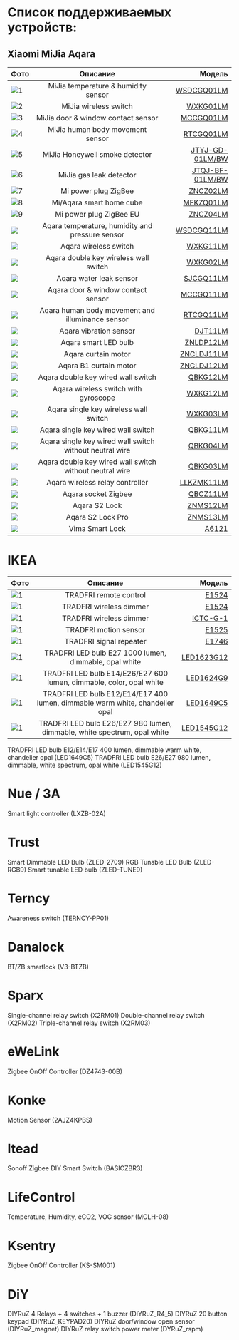 # Список поддерживаемых устройств:
## Xiaomi MiJia Aqara


| Фото  | Описание  | Модель |
|:------------- |:---------------:| -------------:|
| ![1](/img/WSDCGQ01LM.jpg)      | MiJia temperature & humidity sensor|[WSDCGQ01LM](/WSDCGQ01LM.md) |
| ![2](/devices/img/WXKG01LM.jpg)       | MiJia wireless switch |[WXKG01LM](/WXKG01LM.md)
| ![3](/devices/img/MCCGQ01LM.jpg)       | MiJia door & window contact sensor |[MCCGQ01LM](/MCCGQ01LM.md)
| ![4](/devices/img/RTCGQ01LM.jpg)       | MiJia human body movement sensor |[RTCGQ01LM](/RTCGQ01LM.md)
| ![5](/devices/img/JTYJ-GD-01LM_BW.jpg)        | MiJia Honeywell smoke detector |[JTYJ-GD-01LM/BW](/JTYJ-GD-01LM_BW.md)
| ![6](/devices/img/JTQJ-BF-01LM_BW.jpg)      | MiJia gas leak detector |[JTQJ-BF-01LM/BW](/JTQJ-BF-01LM_BW.md)
| ![7](/devices/img/ZNCZ02LM.jpg)      | Mi power plug ZigBee |[ZNCZ02LM](/ZNCZ02LM.md)
| ![8](/devices/img/MFKZQ01LM.jpg)      | Mi/Aqara smart home cube|[MFKZQ01LM](/MFKZQ01LM.md])
| ![9](/devices/img/ZNCZ04LM.jpg)      | Mi power plug ZigBee EU |[ZNCZ04LM](/ZNCZ04LM.md)
| ![](/devices/img/WSDCGQ11LM.jpg)      | Aqara temperature, humidity and pressure sensor |[WSDCGQ11LM](/WSDCGQ11LM.md)
| ![](/devices/img/WXKG11LM.jpg)      | Aqara wireless switch|[WXKG11LM](/WXKG11LM.md)
| ![](/devices/img/WXKG02LM.jpg)      | Aqara double key wireless wall switch |[WXKG02LM](/WXKG02LM.md)
| ![](/devices/img/SJCGQ11LM.jpg)      | Aqara water leak sensor|[SJCGQ11LM](/SJCGQ11LM.md)
| ![](/devices/img/RTCGQ11LM.jpg)      | Aqara door & window contact sensor |[MCCGQ11LM](/MCCGQ11LM.md)
| ![](/devices/img/RTCGQ01LM.jpg)      | Aqara human body movement and illuminance sensor |[RTCGQ11LM](/RTCGQ11LM.md)
| ![](/devices/img/DJT11LM.jpg)      | Aqara vibration sensor |[DJT11LM](/DJT11LM.md)
| ![](/devices/img/ZNLDP12LM.jpg)      | Aqara smart LED bulb |[ZNLDP12LM](/ZNLDP12LM.md)
| ![](/devices/img/ZNCLDJ11LM.jpg)      | Aqara curtain motor |[ZNCLDJ11LM](/ZNCLDJ11LM.md)
| ![](/devices/img/ZNCLDJ12LM.jpg)      | Aqara B1 curtain motor |[ZNCLDJ12LM](/ZNCLDJ12LM.md)
| ![](/devices/img/QBKG12LM.jpg)      | Aqara double key wired wall switch |[QBKG12LM](/QBKG12LM.md)
| ![](/devices/img/WXKG12LM.jpg)      | Aqara wireless switch with gyroscope |[WXKG12LM](/WXKG12LM.md)
| ![](/devices/img/WXKG03LM.jpg)      | Aqara single key wireless wall switch |[WXKG03LM](/WXKG03LM.md)
| ![](/devices/img/QBKG11LM.jpg)      | Aqara single key wired wall switch |[QBKG11LM](/QBKG11LM.md)
| ![](/devices/img/QBKG04LM.jpg)      | Aqara single key wired wall switch without neutral wire |[QBKG04LM](/QBKG04LM.md)
| ![](/devices/img/QBKG03LM.jpg)      | Aqara double key wired wall switch without neutral wire |[QBKG03LM](/QBKG03LM.md)
| ![](/devices/img/LLKZMK11LM.jpg)      | Aqara wireless relay controller |[LLKZMK11LM](/LLKZMK11LM.md)
| ![](/devices/img/QBCZ11LM.jpg)      | Aqara socket Zigbee|[QBCZ11LM](/QBCZ11LM.md)
| ![](/devices/img/ZNMS12LM.jpg)      | Aqara S2 Lock |[ZNMS12LM](/ZNMS12LM.md)
| ![](/devices/img/ZNMS13LM.jpg)      | Aqara S2 Lock Pro |[ZNMS13LM](/ZNMS13LM.md)
| ![](/devices/img/A6121.jpg)      | Vima Smart Lock |[A6121](/A6121.md)

# IKEA 

| Фото  | Описание  | Модель |
|:------------- |:---------------:| -------------:|
| ![1](/devices/img/E1524.jpg)      | TRADFRI remote control|[E1524](/E1524.md) |
| ![1](/devices/img/E1524.jpg)      | TRADFRI wireless dimmer|[E1524](/E1524.md) |
| ![1](/devices/img/ICTC-G-1.jpg)      | TRADFRI wireless dimmer |[ICTC-G-1](/ICTC-G-1.md) |
| ![1](/devices/img/E1525.jpg)      | TRADFRI motion sensor|[E1525](/E1525.md) |
| ![1](/devices/img/E1746.jpg)      | TRADFRI signal repeater|[E1746](/E1746.md) |
| ![1](/devices/img/LED1623G12.jpg)      | TRADFRI LED bulb E27 1000 lumen, dimmable, opal white|[LED1623G12](/LED1623G12.md) |
| ![1](/devices/img/LED1624G9.jpg)      | TRADFRI LED bulb E14/E26/E27 600 lumen, dimmable, color, opal white|[LED1624G9](/LED1624G9.md) |
| ![1](/devices/img/LED1649C5.jpg)      |TRADFRI LED bulb E12/E14/E17 400 lumen, dimmable warm white, chandelier opal|[LED1649C5](/LED1649C5.md) |
| ![1](/devices/img/LED1545G12.jpg)      | TRADFRI LED bulb E26/E27 980 lumen, dimmable, white spectrum, opal white|[LED1545G12](/LED1545G12.md) |


        
TRADFRI LED bulb E12/E14/E17 400 lumen, dimmable warm white, chandelier opal (LED1649C5)
TRADFRI LED bulb E26/E27 980 lumen, dimmable, white spectrum, opal white (LED1545G12)

# Nue / 3A
Smart light controller (LXZB-02A)

# Trust 
Smart Dimmable LED Bulb (ZLED-2709)
RGB Tunable LED Bulb (ZLED-RGB9)
Smart tunable LED bulb (ZLED-TUNE9)

# Terncy 
Awareness switch (TERNCY-PP01)

# Danalock 
BT/ZB smartlock (V3-BTZB)

#  Sparx 
Single-channel relay switch (X2RM01)
Double-channel relay switch (X2RM02)
Triple-channel relay switch (X2RM03)

# eWeLink 
Zigbee OnOff Controller (DZ4743-00B)

# Konke 
Motion Sensor (2AJZ4KPBS)

# Itead 
Sonoff Zigbee DIY Smart Switch (BASICZBR3)

#  LifeControl 
Temperature, Humidity, eCO2, VOC sensor (MCLH-08)

#  Ksentry 
Zigbee OnOff Controller (KS-SM001)

#  DiY 
DIYRuZ 4 Relays + 4 switches + 1 buzzer (DIYRuZ_R4_5)
DIYRuZ 20 button keypad (DIYRuZ_KEYPAD20)
DIYRuZ door/window open sensor (DIYRuZ_magnet)
DIYRuZ relay switch power meter (DYRuZ_rspm)
